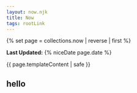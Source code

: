 ```yaml
---
layout: now.njk
title: Now
tags: rootLink
---
```


{% set page = collections.now | reverse | first %}

<b>Last Updated:</b> {% niceDate page.date %}

{{ page.templateContent | safe }}

<h2>hello</h2>

